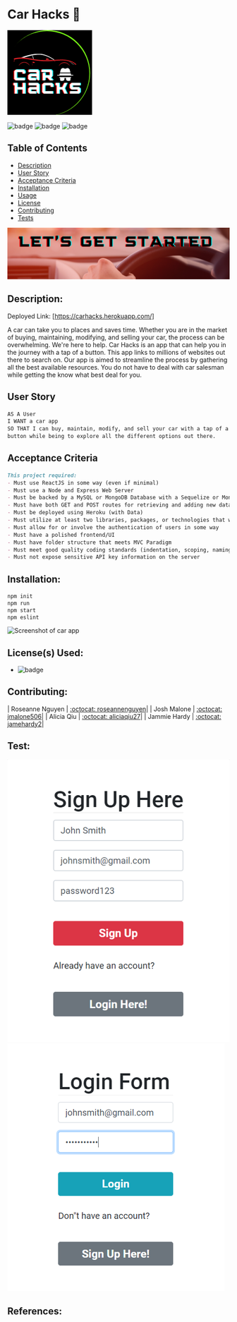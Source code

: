 # Car Hacks :red_car:	

![Screenshot of logo](./client/public/logo192.png)

![badge](https://img.shields.io/badge/license-MIT-informational)   ![badge](https://img.shields.io/github/languages/top/jmalone506/carrestore) ![badge]( https://img.shields.io/github/last-commit/jmalone506/carrestore)


  ## Table of Contents
  - [Description](#description)
  - [User Story](#userstory)
  - [Acceptance Criteria](#acceptancecriteria)
  - [Installation](#installation)
  - [Usage](#usage)
  - [License](#license)
  - [Contributing](#contributing)
  - [Tests](#tests)

![Screenshot of start header](./client/src/images/signup.png)
## Description:
Deployed Link: [https://carhacks.herokuapp.com/]

A car can take you to places and saves time. Whether you are in the market of buying, maintaining, modifying, and selling your car, the process can be overwhelming. We're here to help. Car Hacks is an app that can help you in the journey with a tap of a button. This app links to millions of websites out there to search on. Our app is aimed to streamline the process by gathering all the best available resources. You do not have to deal with car salesman while getting the know what best deal for you.

<a name="userstory"></a>
## User Story

```md
AS A User
I WANT a car app
SO THAT I can buy, maintain, modify, and sell your car with a tap of a 
button while being to explore all the different options out there.
```
<a name="acceptancecriteria"></a>
## Acceptance Criteria

```md
This project required:
- Must use ReactJS in some way (even if minimal)
- Must use a Node and Express Web Server
- Must be backed by a MySQL or MongoDB Database with a Sequelize or Mongoose ORM 
- Must have both GET and POST routes for retrieving and adding new data
- Must be deployed using Heroku (with Data)
- Must utilize at least two libraries, packages, or technologies that we haven’t discussed
- Must allow for or involve the authentication of users in some way
- Must have a polished frontend/UI
- Must have folder structure that meets MVC Paradigm
- Must meet good quality coding standards (indentation, scoping, naming)
- Must not expose sensitive API key information on the server
```
 
  ## Installation:
```text
npm init 
npm run
npm start
npm eslint
```

![Screenshot of car app](./client/src/images/welcome.gif)

  ## License(s) Used:
  - ![badge](https://img.shields.io/badge/license-MIT-informational) 

  ## Contributing:

| Roseanne Nguyen  | [:octocat: roseannenguyen](https://github.com/roseannenguyen)|
| Josh Malone  | [:octocat: jmalone506](https://github.com/jmalone506)|
| Alicia Qiu  | [:octocat: aliciaqiu27](https://github.com/aliciaqiu27)|
| Jammie Hardy  | [:octocat: jamehardy2](https://github.com/jamehardy2)|


  ## Test:
![Screenshot of car app](./client/src/images/test1.PNG)
![Screenshot of car app](./client/src/images/test.PNG)


  ## References:


